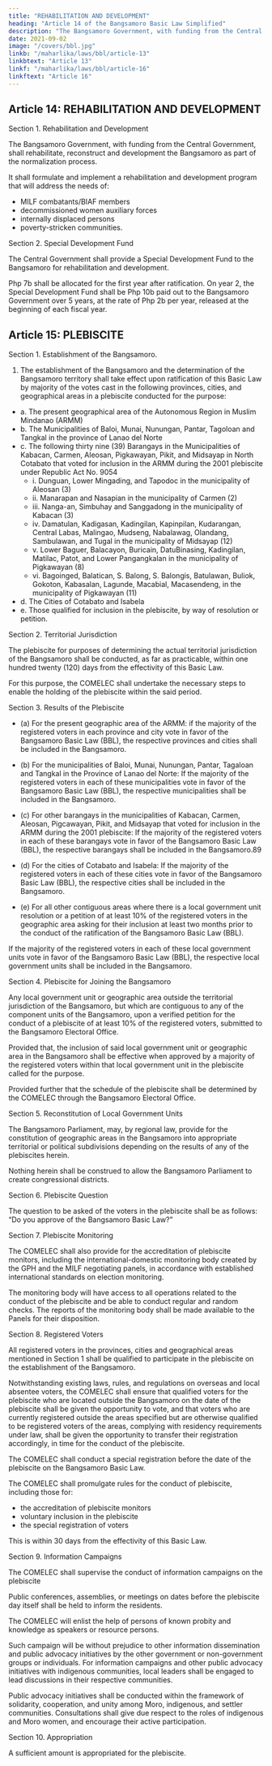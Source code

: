 ```yaml
---
title: "REHABILITATION AND DEVELOPMENT"
heading: "Article 14 of the Bangsamoro Basic Law Simplified"
description: "The Bangsamoro Government, with funding from the Central Government, shall rehabilitate, reconstruct and development the Bangsamoro as part of the normalization process"
date: 2021-09-02
image: "/covers/bbl.jpg"
linkb: "/maharlika/laws/bbl/article-13"
linkbtext: "Article 13"
linkf: "/maharlika/laws/bbl/article-16"
linkftext: "Article 16"
---
```



## Article 14: REHABILITATION AND DEVELOPMENT

Section 1. Rehabilitation and Development

The Bangsamoro Government, with funding from the Central Government, shall rehabilitate, reconstruct and development the Bangsamoro as part of the normalization process. 

It shall formulate and implement a rehabilitation and development program that will address the needs of:
- MILF combatants/BIAF members
- decommissioned women auxiliary forces
- internally displaced persons
- poverty-stricken communities.


Section 2. Special Development Fund

The Central Government shall provide a Special Development Fund to the Bangsamoro for rehabilitation and development. 

Php 7b shall be allocated for the first year after ratification. On year 2, the Special Development Fund shall be Php 10b paid out to the Bangsamoro Government over 5 years, at the rate of Php 2b per year, released at the beginning of each fiscal year.


## Article 15: PLEBISCITE

Section 1. Establishment of the Bangsamoro.

1. The establishment of the Bangsamoro and the determination of the Bangsamoro territory shall take effect upon ratification of this Basic Law by majority of the votes cast in the following provinces, cities, and geographical areas in a plebiscite conducted for the purpose:

- a. The present geographical area of the Autonomous Region in Muslim Mindanao (ARMM)
- b. The Municipalities of Baloi, Munai, Nunungan, Pantar, Tagoloan and Tangkal in the province of Lanao del Norte
- c. The following thirty nine (39) Barangays in the Municipalities of Kabacan, Carmen, Aleosan, Pigkawayan, Pikit, and Midsayap in North Cotabato that voted for inclusion in the ARMM during the 2001 plebiscite under Republic Act No. 9054
  - i. Dunguan, Lower Mingading, and Tapodoc in the municipality of Aleosan (3)
  - ii. Manarapan and Nasapian in the municipality of Carmen (2)
  - iii. Nanga-an, Simbuhay and Sanggadong in the municipality of Kabacan (3)
  - iv. Damatulan, Kadigasan, Kadingilan, Kapinpilan, Kudarangan, Central Labas, Malingao, Mudseng, Nabalawag, Olandang, Sambulawan, and Tugal in the municipality of Midsayap (12)
  - v. Lower Baguer, Balacayon, Buricain, DatuBinasing, Kadingilan, Matilac, Patot, and Lower Pangangkalan in the municipality of Pigkawayan (8)
  - vi. Bagoinged, Balatican, S. Balong, S. Balongis, Batulawan, Buliok, Gokoton, Kabasalan, Lagunde, Macabial, Macasendeng, in the municipality of Pigkawayan (11)
- d. The Cities of Cotabato and Isabela
- e. Those qualified for inclusion in the plebiscite, by way of resolution or petition.


Section 2. Territorial Jurisdiction

The plebiscite for purposes of determining the actual territorial jurisdiction of the Bangsamoro shall be conducted, as far as practicable, within one hundred twenty (120) days from the effectivity of this Basic Law.

For this purpose, the COMELEC shall undertake the necessary steps to enable the holding of the plebiscite within the said period. 

Section 3. Results of the Plebiscite

- (a) For the present geographic area of the ARMM: if the majority of the registered voters in each province and city vote in favor of the Bangsamoro Basic Law (BBL), the respective provinces and cities shall be included in the Bangsamoro.

- (b) For the municipalities of Baloi, Munai, Nunungan, Pantar, Tagaloan and Tangkal in the Province of Lanao del Norte: If the majority of the registered voters in each of these municipalities vote in favor of the Bangsamoro Basic Law (BBL), the respective municipalities shall be included in the Bangsamoro.

- (c) For other barangays in the municipalities of Kabacan, Carmen, Aleosan, Pigcawayan, Pikit, and Midsayap that voted for inclusion in the ARMM during the 2001 plebiscite: If the majority of the registered voters in each of these barangays vote in favor of the Bangsamoro Basic Law (BBL), the respective barangays shall be included in the Bangsamoro.89

- (d) For the cities of Cotabato and Isabela: If the majority of the registered voters in each of these cities vote in favor of the Bangsamoro Basic Law (BBL), the respective cities shall be included in the Bangsamoro.

- (e) For all other contiguous areas where there is a local government unit resolution or a petition of at least 10% of the registered voters in the geographic area asking for their inclusion at least two months prior to the conduct of the ratification of the Bangsamoro Basic Law (BBL). 

If the majority of the registered voters in each of these local government units vote in favor of the Bangsamoro Basic Law (BBL), the respective local government units shall be included in the Bangsamoro. 

Section 4. Plebiscite for Joining the Bangsamoro

Any local government unit or geographic area outside the territorial jurisdiction of the Bangsamoro, but which are contiguous to any of the component units of the Bangsamoro, upon a verified petition for the conduct of a plebiscite of at least 10% of the registered voters, submitted to the Bangsamoro Electoral Office.

Provided that, the inclusion of said local government unit or geographic area in the Bangsamoro shall be effective when approved by a majority of the registered voters within that local government unit in the plebiscite called for the purpose.

Provided further that the schedule of the plebiscite shall be determined by the COMELEC through the Bangsamoro Electoral Office.

Section 5. Reconstitution of Local Government Units

The Bangsamoro Parliament, may, by regional law, provide for the constitution of geographic areas in the Bangsamoro into appropriate territorial or political subdivisions depending on the results of any of the plebiscites herein. 

Nothing herein shall be construed to allow the Bangsamoro Parliament to create congressional districts.


Section 6. Plebiscite Question

The question to be asked of the voters in the plebiscite shall be as follows: “Do you approve of the Bangsamoro Basic Law?”

Section 7. Plebiscite Monitoring

The COMELEC shall also provide for the accreditation of plebiscite monitors, including the international-domestic monitoring body created by the GPH and the MILF negotiating panels, in accordance with established international standards on election monitoring. 

The monitoring body will have access to all operations related to the conduct of the plebiscite and be able to conduct regular and random checks. The reports of the monitoring body shall be made available to the Panels for their disposition.

Section 8. Registered Voters

All registered voters in the provinces, cities and geographical areas mentioned in Section 1 shall be qualified to participate in the plebiscite on the establishment of the Bangsamoro.

Notwithstanding existing laws, rules, and regulations on overseas and local absentee voters, the COMELEC shall ensure that qualified voters for the plebiscite who are located outside the Bangsamoro on the date of the plebiscite shall be given the opportunity to vote, and that voters who are currently registered outside the areas specified but are otherwise qualified to be registered voters of the areas, complying with residency requirements under law, shall be given the opportunity to transfer their registration accordingly, in time for the conduct of the plebiscite.

The COMELEC shall conduct a special registration before the date of the plebiscite on the Bangsamoro Basic Law.

The COMELEC shall promulgate rules for the conduct of plebiscite, including those for:
- the accreditation of plebiscite monitors
- voluntary inclusion in the plebiscite
- the special registration of voters 

This is within 30 days from the effectivity of this Basic Law. <!-- , with the primary objective of optimizing the opportunity for participation in the plebiscite of qualified voters in the areas specified for the creation of the Bangsamoro.91 -->

Section 9. Information Campaigns

The COMELEC shall supervise the conduct of information campaigns on the plebiscite<!-- , including sectoral campaigns for indigenous communities, women, youth, religious, professionals and public and private sector employees, in every municipality, city, and province where the plebiscite is held. -->

Public conferences, assemblies, or meetings on dates before the plebiscite day itself shall be held to inform the residents. <!--  thereof regarding the significance and meaning of the plebiscite and to help them to cast their votes intelligently. Free, full, and constructive discussion and exchange of views on the issues shall be encouraged. -->

The COMELEC will enlist the help of persons of known probity and knowledge<!--  may be enlisted by , the local government units or interested parties to act --> as speakers or resource persons.

Such campaign will be without prejudice to other information dissemination and public advocacy initiatives by the other government or non-government groups or individuals. For information campaigns and other public advocacy initiatives with indigenous communities, local leaders shall be engaged to lead discussions in their respective communities.

Public advocacy initiatives shall be conducted within the framework of solidarity, cooperation, and unity among Moro, indigenous, and settler communities. Consultations shall give due respect to the roles of indigenous and Moro women, and
encourage their active participation.

Section 10. Appropriation

A sufficient amount is appropriated for the plebiscite. <!-- , including the monitoring, information campaign and the registration of voters; Provided, that the Commission on Elections shall determine the manner of campaigning and the deputization of government agencies for the purpose.92
 -->